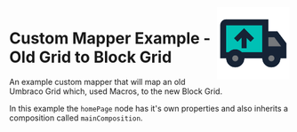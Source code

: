 <img src="./../../images/UmbracoMigratorTarget_Logo.png" alt="Method4.UmbracoMigrator.Target Logo" title="Method4.UmbracoMigrator.Target Logo" height="130" align="right">

# Custom Mapper Example - Old Grid to Block Grid

An example custom mapper that will map an old Umbraco Grid which, used Macros, to the new Block Grid.

In this example the `homePage` node has it's own properties and also inherits a composition called `mainComposition`.